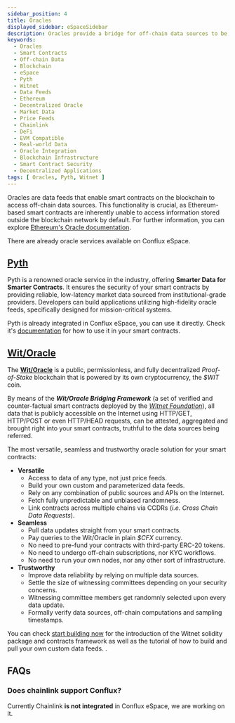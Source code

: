```yaml
---
sidebar_position: 4
title: Oracles
displayed_sidebar: eSpaceSidebar
description: Oracles provide a bridge for off-chain data sources to be accessible within the blockchain, essential for smart contracts.
keywords:
  - Oracles
  - Smart Contracts
  - Off-chain Data
  - Blockchain
  - eSpace
  - Pyth
  - Witnet
  - Data Feeds
  - Ethereum
  - Decentralized Oracle
  - Market Data
  - Price Feeds
  - Chainlink
  - DeFi
  - EVM Compatible
  - Real-world Data
  - Oracle Integration
  - Blockchain Infrastructure
  - Smart Contract Security
  - Decentralized Applications
tags: [ Oracles, Pyth, Witnet ]
---
```


Oracles are data feeds that enable smart contracts on the blockchain to access off-chain data sources. This functionality is crucial, as Ethereum-based smart contracts are inherently unable to access information stored outside the blockchain network by default. For further information, you can explore [Ethereum's Oracle documentation](https://ethereum.org/en/developers/docs/oracles/).

There are already oracle services available on Conflux eSpace.

## [Pyth](https://pyth.network/)

Pyth is a renowned oracle service in the industry, offering **Smarter Data for Smarter Contracts**. It ensures the security of your smart contracts by providing reliable, low-latency market data sourced from institutional-grade providers. Developers can build applications utilizing high-fidelity oracle feeds, specifically designed for mission-critical systems.

Pyth is already integrated in Conflux eSpace, you can use it directly. Check it's [documentation](https://docs.pyth.network/documentation/pythnet-price-feeds/evm#mainnets) for how to use it in your smart contracts.

## [Wit/Oracle](https://witnet.io/)

The **[Wit/Oracle](https://witnet.io)** is a public, permissionless, and fully decentralized _Proof-of-Stake_ blockchain that is powered by its own cryptocurrency, the _$WIT_ coin.

By means of the _**Wit/Oracle Bridging Framework**_ (a set of verified and counter-factual smart contracts deployed by the [_Witnet Foundation_](https://witnet.foundation)), all data that is publicly accessible on the Internet using HTTP/GET, HTTP/POST or even HTTP/HEAD requests, can be attested, aggregated and brought right into your smart contracts, truthful to the data sources being referred.

The most versatile, seamless and trustworthy oracle solution for your smart contracts:

- **Versatile**
  - Access to data of any type, not just price feeds.
  - Build your own custom and parameterized data feeds.
  - Rely on any combination of public sources and APIs on the Internet.
  - Fetch fully unpredictable and unbiased randomness.
  - Link contracts across multiple chains via CCDRs (_i.e. Cross Chain Data Requests_).
- **Seamless**
  - Pull data updates straight from your smart contracts.
  - Pay queries to the Wit/Oracle in plain _$CFX_ currency.
  - No need to pre-fund your contracts with third-party ERC-20 tokens.
  - No need to undergo off-chain subscriptions, nor KYC workflows.
  - No need to run your own nodes, nor any other sort of infrastructure.
- **Trustworthy**
  - Improve data reliability by relying on multiple data sources.
  - Settle the size of witnessing committees depending on your security concerns.
  - Witnessing committee members get randomnly selected upon every data update.
  - Formally verify data sources, off-chain computations and sampling timestamps.

You can check [start building now](https://medium.com/witnet/solidity-and-the-wit-oracle-852bc4b338c1) for the introduction of the Witnet solidity package and contracts framework as well as the tutorial of how to build and pull your own custom data feeds. .

## FAQs

### Does chainlink support Conflux?

Currently Chainlink **is not integrated** in Conflux eSpace, we are working on it.
